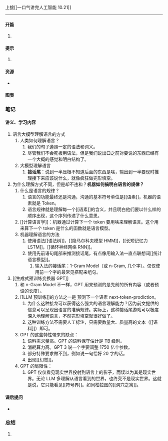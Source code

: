 上接[[一口气讲完人工智能 10.21]]

---
#### 开篇
1. 
#### 提示
1. 
#### 资源
- 
#### 图表

### 笔记
#### 讲义、学习内容
1. 语言大模型理解语言的方式
	1. 人类如何理解语言？
		1. 我们的句子遵照一定的语法和词义。
		2. 尽管我们不会死板用语法，但是我们说出口之前对要说的东西已经有一个大概的感觉和明白结构了。
	2. 大模型理解语言
		1. **接话尾**：说到一半压根不知道后面的东西是啥，输出到一半要现时推理接下来应该说什么，就像疯狂做完形填空。
2. 为什么理解方式不同，但是却不违和？**机器如何搞明白语言的规律？**
	1. 什么是语言的规律？
		1. 语言的功能最终还是沟通，沟通的基本符号单位是[[语素]]，机器的语素就是 Token。
		2. 语言规律就是理解每一个[[语素]]的含义，并且明白他们要以什么样的顺序出现，这个序列传递了什么意思。
	2. [[计算语言学]]：机器通过计算下一个 token 要用啥来理解语言。这个用来算下一个 token 是什么的函数就是语言模型。
	3. 机器理解语言的方法
		1. 使用语法[[语法树]]，[[隐马尔科夫模型 HMM]]，[[长短记忆力 LSTM]]，[[循环神经网络 RNN]]。
		2. 使用先前语句尾部来推测接话尾，有点像用输入法一直点联想词[[统计语言模型]]。
			1. 输入法的接话尾：1-Gram Model（或 n-Gram, 几个字）。仅仅使用前一个字的最常见搭配来组句。
3. [[生成式预训练变换器 GPT]]
	1. 和 n-Gram Model 不一样，GPT 用来预测的是先前的所有内容（或者预设的长度）。
	2. [[LLM 预训练]]的方法之一是 预测下一个语素 next-token-prodiction。
		1. 为什么这种接龙可以获得这么强大的语言理解能力？因为前文提供的信息可以呈现出语言的准确规律。实际上，这种接话尾游戏可以极度深入地理解语言，不然完形填空就很好做了。
		2. 这种训练方法不需要人工标注，只需要数量大、质量高的文本（[[语料]]）即可。
	3. GPT 的这些特性带来的缺点：
		1. 语料需求量高。GPT 的语料保守估计是 TB 级别。
		2. 消耗算力高。GPT 3 说一个字要调整 1750 亿个参数。
		3. 部分特殊要求做不到，例如说一句恰好 20 字的话。
		4. 出现[[幻觉]]。
	4. GPT 的局限性：
		1. GPT 仅仅看见现实世界投射到语言上的影子，而误以为其是现实世界。无论 LLM 多理解从语言看到的世界，也终究不是现实世界。这就是说，它只能看见[[符号界]]。如同柏拉图的[[洞穴之寓]]。
#### 课后提问
- 
### 总结
1. 
